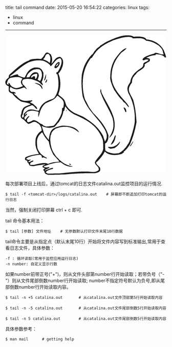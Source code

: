 title: tail command
date: 2015-05-20 16:54:22
categories: linux
tags:
  - linux
  - command
---

<img src="/imgs/linux/tail.png" alt="tail command" />

每次部署项目上线后，通过tomcat的日志文件catalina.out监控项目的运行情况.

	$ tail -f <tomcat-dir>/logs/catalina.out   	# 屏幕即不断追加打印tomcat的运行日志

当然，强制关闭打印屏幕 ctrl + c 即可. 

<!--  more  -->

tail 命令基本用法：

	$ tail [参数] 文件地址  	# 无参数默认打印文件末尾10行数据

tail命令主要是从指定点（默认末尾10行）开始将文件内容写到标准输出,常用于查看日志文件，具体参数：

	-f : 循环读取(常用于监控应用运行日志)
	-n number: 自定义显示行数

如果number前带正号("+")，则从文件头部第number行开始读取；若带负号（"-"）则从文件尾部倒数number行开始读取; number不指定符号默认为负号,即从尾部倒数number行开始读取内容。

	$ tail -n +5 catalina.out 		# 从catalina.out文件顶部第5行开始读取内容
	
	$ tail -n -5 catalina.out 		# 从catalina.out文件尾部倒数5行开始读取内容

	$ tail -n 5 catalina.out 		# 从catalina.out文件尾部倒数5行开始读取内容

具体参数参考：

	$ man mail		# getting help